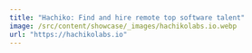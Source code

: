 ```yaml
---
title: "Hachiko: Find and hire remote top software talent"
image: /src/content/showcase/_images/hachikolabs.io.webp
url: "https://hachikolabs.io"
---
```

